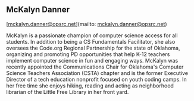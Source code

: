 ## McKalyn Danner

[mckalyn.danner@opsrc.net](mailto: mckalyn.danner@opsrc.net)

McKalyn is a passionate champion of computer science access for all students. In addition to being a CS Fundamentals Facilitator, she also oversees the Code.org Regional Partnership for the state of Oklahoma, organizing and promoting PD opportunities that help K-12 teachers implement computer science in fun and engaging ways. McKalyn was recently appointed the Communications Chair for Oklahoma's Computer Science Teachers Association (CSTA) chapter and is the former Executive Director of a tech education nonprofit focused on youth coding camps. In her free time she enjoys hiking, reading and acting as neighborhood librarian of the Little Free Library in her front yard.
